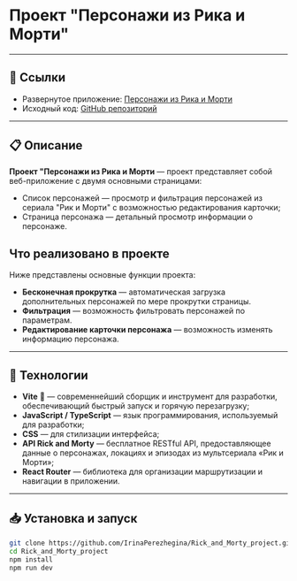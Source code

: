 # Проект "Персонажи из Рика и Морти"
---

## 🔗 Ссылки

- Развернутое приложение: [Персонажи из Рика и Морти](https://irinaperezhegina.github.io/Rick_and_Morty_project/)  
- Исходный код: [GitHub репозиторий](https://github.com/IrinaPerezhegina/Rick_and_Morty_project)

---

## 📋 Описание

**Проект "Персонажи из Рика и Морти** — проект представляет собой веб-приложение с двумя основными страницами:
- Список персонажей — просмотр и фильтрация персонажей из сериала "Рик и Морти" с возможностью редактирования карточки;
- Страница персонажа — детальный просмотр информации о персонаже.
  
## Что реализовано в проекте

Ниже представлены основные функции проекта:
- **Бесконечная прокрутка** — автоматическая загрузка дополнительных персонажей по мере прокрутки страницы.
- **Фильтрация** — возможность фильтровать персонажей по параметрам.
- **Редактирование карточки персонажа** — возможность изменять информацию персонажа.
---

## 🚀 Технологии
- **Vite** 🚀 — современнейший сборщик и инструмент для разработки, обеспечивающий быстрый запуск и горячую перезагрузку;
- **JavaScript / TypeScript** — язык программирования, используемый для разработки;
- **CSS** — для стилизации интерфейса;
- **API Rick and Morty** — бесплатное RESTful API, предоставляющее данные о персонажах, локациях и эпизодах из мультсериала «Рик и Морти»;
- **React Router** — библиотека для организации маршрутизации и навигации в приложении.
---

## 📥 Установка и запуск

```bash
git clone https://github.com/IrinaPerezhegina/Rick_and_Morty_project.git
cd Rick_and_Morty_project
npm install
npm run dev

```
